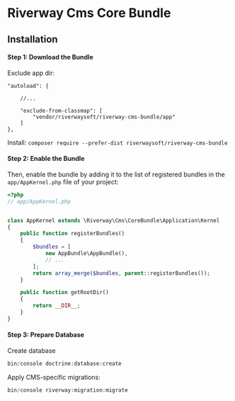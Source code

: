Riverway Cms Core Bundle
========================

Installation
------------
#### Step 1: Download the Bundle
Exclude app dir:
```
"autoload": {

    //...

    "exclude-from-classmap": [
        "vendor/riverwaysoft/riverway-cms-bundle/app"
    ]
},
 ```

Install:
```composer require --prefer-dist riverwaysoft/riverway-cms-bundle```

#### Step 2: Enable the Bundle

Then, enable the bundle by adding it to the list of registered bundles
in the `app/AppKernel.php` file of your project:

```php
<?php
// app/AppKernel.php


class AppKernel extends \Riverway\Cms\CoreBundle\Application\Kernel
{
    public function registerBundles()
    {
        $bundles = [
            new AppBundle\AppBundle(),
            // ...
        ];
        return array_merge($bundles, parent::registerBundles());
    }

    public function getRootDir()
    {
        return __DIR__;
    }
}
```

#### Step 3: Prepare Database
Create database
```php
bin/console doctrine:database:create
```

Apply CMS-specific migrations:
```php
bin/console riverway:migration:migrate
```